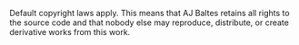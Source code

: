 Default copyright laws apply. This means that AJ Baltes retains all rights to the source code and that nobody else may reproduce, distribute, or create derivative works from this work.
